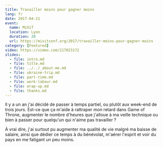 ```yaml
---
title: Travailler moins pour gagner moins
lang: fr
date: 2017-04-21
event:
  name: MiXiT
  location: Lyon
  duration: 20
  url: https://mixitconf.org/2017/travailler-moins-pour-gagner-moins
category: [Featured]
video: https://vimeo.com/217023172
slides:
  - file: intro.md
  - file: title.md
  - file: ../../_about-me.md
  - file: ukraine-trip.md
  - file: part-time.md
  - file: work-labour.md
  - file: wrap-up.md
  - file: thanks.md
---
```


Il y a un an j'ai décidé de passer à temps partiel, ou plutôt aux week-end de trois jours. Est-ce que ça m'aide à rattraper mon retard dans Game of Throne, augmenter le nombre d'heures que j'alloue à ma veille technique ou bien à passer pour quelqu'un qui n'aime pas travailler ?

À vrai dire, j'ai surtout pu augmenter ma qualité de vie malgré ma baisse de salaire, ainsi que dédier ce temps à du bénévolat, m'aérer l'esprit et voir du pays en me fatigant un peu moins.

